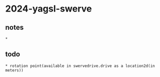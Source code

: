 # 2024-yagsl-swerve

## notes
    * 

## todo
    * rotation point(available in swervedrive.drive as a location2d(in meters))